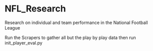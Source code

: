 # NFL_Research

Research on individual and team performance in the National Football League


Run the Scrapers to gather all but the play by play data then run init_player_eval.py

